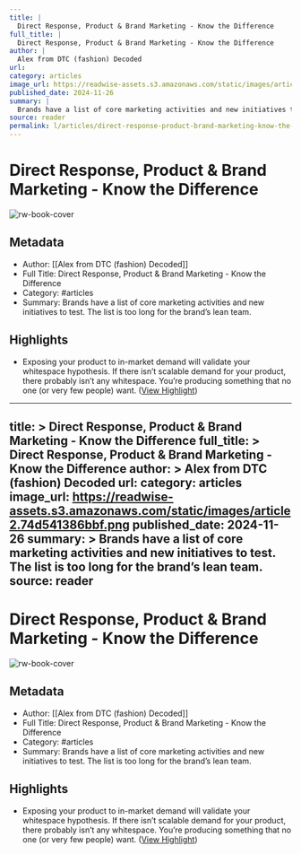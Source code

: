 ```yaml
---
title: |
  Direct Response, Product & Brand Marketing - Know the Difference
full_title: |
  Direct Response, Product & Brand Marketing - Know the Difference
author: |
  Alex from DTC (fashion) Decoded
url: 
category: articles
image_url: https://readwise-assets.s3.amazonaws.com/static/images/article2.74d541386bbf.png
published_date: 2024-11-26
summary: |
  Brands have a list of core marketing activities and new initiatives to test. The list is too long for the brand’s lean team.
source: reader
permalink: l/articles/direct-response-product-brand-marketing-know-the-difference
---
```

# Direct Response, Product & Brand Marketing - Know the Difference

![rw-book-cover](https://readwise-assets.s3.amazonaws.com/static/images/article2.74d541386bbf.png)

## Metadata
- Author: [[Alex from DTC (fashion) Decoded]]
- Full Title: Direct Response, Product & Brand Marketing - Know the Difference
- Category: #articles
- Summary: Brands have a list of core marketing activities and new initiatives to test. The list is too long for the brand’s lean team.

## Highlights
- Exposing your product to in-market demand will validate your whitespace hypothesis. If there isn’t scalable demand for your product, there probably isn’t any whitespace. You’re producing something that no one (or very few people) want. ([View Highlight](https://read.readwise.io/read/01jdnavx6ah0t9vvy5fs1gpwck))


---
title: >
  Direct Response, Product & Brand Marketing - Know the Difference
full_title: >
  Direct Response, Product & Brand Marketing - Know the Difference
author: >
  Alex from DTC (fashion) Decoded
url: 
category: articles
image_url: https://readwise-assets.s3.amazonaws.com/static/images/article2.74d541386bbf.png
published_date: 2024-11-26
summary: >
  Brands have a list of core marketing activities and new initiatives to test. The list is too long for the brand’s lean team.
source: reader
---
# Direct Response, Product & Brand Marketing - Know the Difference

![rw-book-cover](https://readwise-assets.s3.amazonaws.com/static/images/article2.74d541386bbf.png)

## Metadata
- Author: [[Alex from DTC (fashion) Decoded]]
- Full Title: Direct Response, Product & Brand Marketing - Know the Difference
- Category: #articles
- Summary: Brands have a list of core marketing activities and new initiatives to test. The list is too long for the brand’s lean team.

## Highlights
- Exposing your product to in-market demand will validate your whitespace hypothesis. If there isn’t scalable demand for your product, there probably isn’t any whitespace. You’re producing something that no one (or very few people) want. ([View Highlight](https://read.readwise.io/read/01jdnavx6ah0t9vvy5fs1gpwck))


